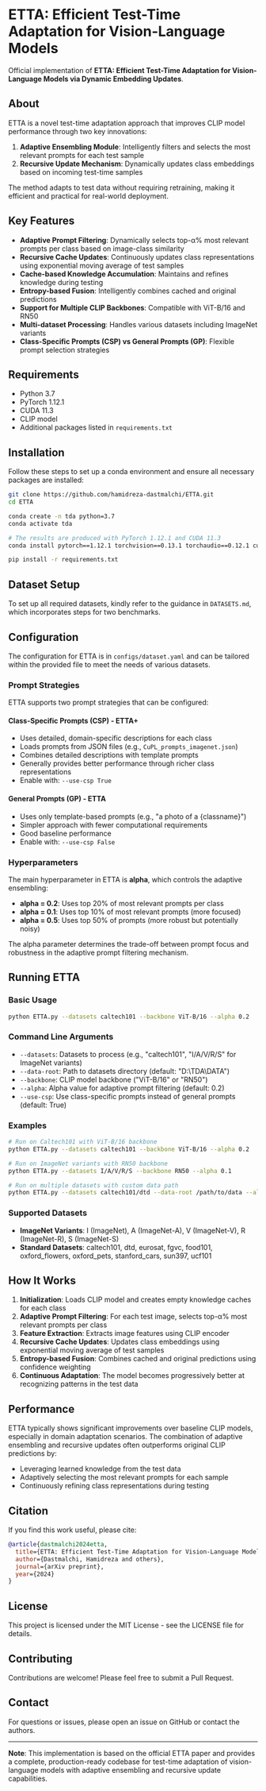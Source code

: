 # ETTA: Efficient Test-Time Adaptation for Vision-Language Models

Official implementation of **ETTA: Efficient Test-Time Adaptation for Vision-Language Models via Dynamic Embedding Updates**.

## About

ETTA is a novel test-time adaptation approach that improves CLIP model performance through two key innovations:

1. **Adaptive Ensembling Module**: Intelligently filters and selects the most relevant prompts for each test sample
2. **Recursive Update Mechanism**: Dynamically updates class embeddings based on incoming test-time samples

The method adapts to test data without requiring retraining, making it efficient and practical for real-world deployment.

## Key Features

- **Adaptive Prompt Filtering**: Dynamically selects top-α% most relevant prompts per class based on image-class similarity
- **Recursive Cache Updates**: Continuously updates class representations using exponential moving average of test samples
- **Cache-based Knowledge Accumulation**: Maintains and refines knowledge during testing
- **Entropy-based Fusion**: Intelligently combines cached and original predictions
- **Support for Multiple CLIP Backbones**: Compatible with ViT-B/16 and RN50
- **Multi-dataset Processing**: Handles various datasets including ImageNet variants
- **Class-Specific Prompts (CSP) vs General Prompts (GP)**: Flexible prompt selection strategies


## Requirements

- Python 3.7
- PyTorch 1.12.1
- CUDA 11.3
- CLIP model
- Additional packages listed in `requirements.txt`

## Installation

Follow these steps to set up a conda environment and ensure all necessary packages are installed:

```bash
git clone https://github.com/hamidreza-dastmalchi/ETTA.git 
cd ETTA

conda create -n tda python=3.7
conda activate tda

# The results are produced with PyTorch 1.12.1 and CUDA 11.3
conda install pytorch==1.12.1 torchvision==0.13.1 torchaudio==0.12.1 cudatoolkit=11.3 -c pytorch

pip install -r requirements.txt
```

## Dataset Setup

To set up all required datasets, kindly refer to the guidance in `DATASETS.md`, which incorporates steps for two benchmarks.

## Configuration

The configuration for ETTA is in `configs/dataset.yaml` and can be tailored within the provided file to meet the needs of various datasets.

### Prompt Strategies

ETTA supports two prompt strategies that can be configured:

#### Class-Specific Prompts (CSP) - ETTA+
- Uses detailed, domain-specific descriptions for each class
- Loads prompts from JSON files (e.g., `CuPL_prompts_imagenet.json`)
- Combines detailed descriptions with template prompts
- Generally provides better performance through richer class representations
- Enable with: `--use-csp True`

#### General Prompts (GP) - ETTA
- Uses only template-based prompts (e.g., "a photo of a {classname}")
- Simpler approach with fewer computational requirements
- Good baseline performance
- Enable with: `--use-csp False`

### Hyperparameters

The main hyperparameter in ETTA is **alpha**, which controls the adaptive ensembling:

- **alpha = 0.2**: Uses top 20% of most relevant prompts per class
- **alpha = 0.1**: Uses top 10% of most relevant prompts (more focused)
- **alpha = 0.5**: Uses top 50% of prompts (more robust but potentially noisy)

The alpha parameter determines the trade-off between prompt focus and robustness in the adaptive prompt filtering mechanism.

## Running ETTA

### Basic Usage

```bash
python ETTA.py --datasets caltech101 --backbone ViT-B/16 --alpha 0.2
```

### Command Line Arguments

- `--datasets`: Datasets to process (e.g., "caltech101", "I/A/V/R/S" for ImageNet variants)
- `--data-root`: Path to datasets directory (default: "D:\TDA\DATA")
- `--backbone`: CLIP model backbone ("ViT-B/16" or "RN50")
- `--alpha`: Alpha value for adaptive prompt filtering (default: 0.2)
- `--use-csp`: Use class-specific prompts instead of general prompts (default: True)

### Examples

```bash
# Run on Caltech101 with ViT-B/16 backbone
python ETTA.py --datasets caltech101 --backbone ViT-B/16 --alpha 0.2

# Run on ImageNet variants with RN50 backbone
python ETTA.py --datasets I/A/V/R/S --backbone RN50 --alpha 0.1

# Run on multiple datasets with custom data path
python ETTA.py --datasets caltech101/dtd --data-root /path/to/data --alpha 0.3
```

### Supported Datasets

- **ImageNet Variants**: I (ImageNet), A (ImageNet-A), V (ImageNet-V), R (ImageNet-R), S (ImageNet-S)
- **Standard Datasets**: caltech101, dtd, eurosat, fgvc, food101, oxford_flowers, oxford_pets, stanford_cars, sun397, ucf101

## How It Works

1. **Initialization**: Loads CLIP model and creates empty knowledge caches for each class
2. **Adaptive Prompt Filtering**: For each test image, selects top-α% most relevant prompts per class
3. **Feature Extraction**: Extracts image features using CLIP encoder
4. **Recursive Cache Updates**: Updates class embeddings using exponential moving average of test samples
5. **Entropy-based Fusion**: Combines cached and original predictions using confidence weighting
6. **Continuous Adaptation**: The model becomes progressively better at recognizing patterns in the test data

## Performance

ETTA typically shows significant improvements over baseline CLIP models, especially in domain adaptation scenarios. The combination of adaptive ensembling and recursive updates often outperforms original CLIP predictions by:

- Leveraging learned knowledge from the test data
- Adaptively selecting the most relevant prompts for each sample
- Continuously refining class representations during testing

## Citation

If you find this work useful, please cite:

```bibtex
@article{dastmalchi2024etta,
  title={ETTA: Efficient Test-Time Adaptation for Vision-Language Models via Dynamic Embedding Updates},
  author={Dastmalchi, Hamidreza and others},
  journal={arXiv preprint},
  year={2024}
}
```

## License

This project is licensed under the MIT License - see the LICENSE file for details.

## Contributing

Contributions are welcome! Please feel free to submit a Pull Request.

## Contact

For questions or issues, please open an issue on GitHub or contact the authors.

---

**Note**: This implementation is based on the official ETTA paper and provides a complete, production-ready codebase for test-time adaptation of vision-language models with adaptive ensembling and recursive update capabilities. 
